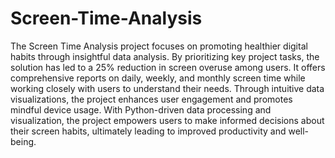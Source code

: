 # Screen-Time-Analysis
The Screen Time Analysis project focuses on promoting healthier digital habits through insightful data analysis. By prioritizing key project tasks, the solution has led to a 25% reduction in screen overuse among users. It offers comprehensive reports on daily, weekly, and monthly screen time while working closely with users to understand their needs. Through intuitive data visualizations, the project enhances user engagement and promotes mindful device usage. With Python-driven data processing and visualization, the project empowers users to make informed decisions about their screen habits, ultimately leading to improved productivity and well-being.
